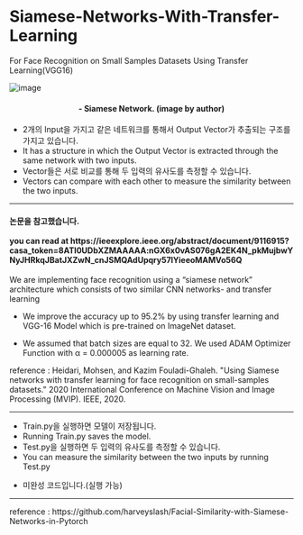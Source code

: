 # Siamese-Networks-With-Transfer-Learning
For Face Recognition on Small Samples Datasets Using Transfer Learning(VGG16)

![image](https://user-images.githubusercontent.com/74164413/172753157-4c7e09ba-d81a-465e-b1b1-af02e4e0ac09.png)<br>
<h4 align="center">- Siamese Network. (image by author)</h1>

- 2개의 Input을 가지고 같은 네트워크를 통해서 Output Vector가 추출되는 구조를 가지고 있습니다.
- It has a structure in which the Output Vector is extracted through the same network with two inputs.
- Vector들은 서로 비교를 통해 두 입력의 유사도를 측정할 수 있습니다.
- Vectors can compare with each other to measure the similarity between the two inputs.

<hr>
<h4>논문을 참고했습니다.<br>
<br>you can read at https://ieeexplore.ieee.org/abstract/document/9116915?casa_token=8ATI0UDbXZMAAAAA:nGX6x0vAS076gA2EK4N_pkMujbwYNyJHRkqJBatJXZwN_cnJSMQAdUpqry57lYieeoMAMVo56Q </h4>

We are implementing face recognition using a “siamese network” architecture which consists of two similar CNN networks- and transfer learning 

* We improve the accuracy up to 95.2% by using transfer learning and VGG-16 Model which is pre-trained on ImageNet dataset.

* We assumed that batch sizes are equal to 32. We used ADAM Optimizer Function with α = 0.000005 as learning rate. 

reference : Heidari, Mohsen, and Kazim Fouladi-Ghaleh. "Using Siamese networks with transfer learning for face recognition on small-samples datasets." 2020 International Conference on Machine Vision and Image Processing (MVIP). IEEE, 2020. 
<hr> 

- Train.py을 실행하면 모델이 저장됩니다. 
- Running Train.py saves the model.
- Test.py을 실행하면 두 입력의 유사도를 측정할 수 있습니다.
- You can measure the similarity between the two inputs by running Test.py

* 미완성 코드입니다.(실행 가능)

<hr>
reference : https://github.com/harveyslash/Facial-Similarity-with-Siamese-Networks-in-Pytorch 
